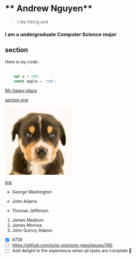 #	** Andrew Nguyen**

 > I like hiking and 

### I am a undergraduate Computer Science major

## section
Here is my code: 
````Javascript

    var x = 100;
    const apple = 'red';
````
[My happy place](https://www.youtube.com)

[section one](#section)

![dog](dog.gif)

[link](another.md)

- George Washington
* John Adams
+ Thomas Jefferson

1. James Madison
2. James Monroe
3. John Quincy Adams

- [x] #739
- [ ] https://github.com/octo-org/octo-repo/issues/740
- [ ] Add delight to the experience when all tasks are complete :tada:

